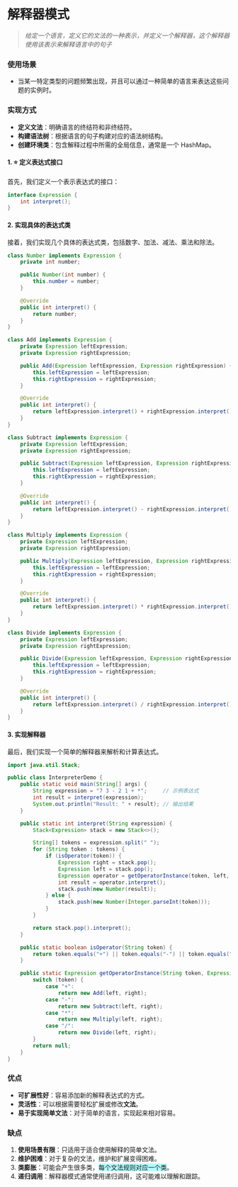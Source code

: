 # 解释器模式

> _给定一个语言，定义它的文法的一种表示，并定义一个解释器，这个解释器使用该表示来解释语言中的句子_

### 使用场景

- 当某一特定类型的问题频繁出现，并且可以通过一种简单的语言来表达这些问题的实例时。

### 实现方式

- **定义文法**：明确语言的终结符和非终结符。
- **构建语法树**：根据语言的句子构建对应的语法树结构。
- **创建环境类**：包含解释过程中所需的全局信息，通常是一个 HashMap。

#### 1. ⭐ 定义表达式接口

首先，我们定义一个表示表达式的接口：

```java
interface Expression {
    int interpret();
}
```

#### 2. 实现具体的表达式类

接着，我们实现几个具体的表达式类，包括数字、加法、减法、乘法和除法。

```java
class Number implements Expression {
    private int number;

    public Number(int number) {
        this.number = number;
    }

    @Override
    public int interpret() {
        return number;
    }
}

class Add implements Expression {
    private Expression leftExpression;
    private Expression rightExpression;

    public Add(Expression leftExpression, Expression rightExpression) {
        this.leftExpression = leftExpression;
        this.rightExpression = rightExpression;
    }

    @Override
    public int interpret() {
        return leftExpression.interpret() + rightExpression.interpret();
    }
}

class Subtract implements Expression {
    private Expression leftExpression;
    private Expression rightExpression;

    public Subtract(Expression leftExpression, Expression rightExpression) {
        this.leftExpression = leftExpression;
        this.rightExpression = rightExpression;
    }

    @Override
    public int interpret() {
        return leftExpression.interpret() - rightExpression.interpret();
    }
}

class Multiply implements Expression {
    private Expression leftExpression;
    private Expression rightExpression;

    public Multiply(Expression leftExpression, Expression rightExpression) {
        this.leftExpression = leftExpression;
        this.rightExpression = rightExpression;
    }

    @Override
    public int interpret() {
        return leftExpression.interpret() * rightExpression.interpret();
    }
}

class Divide implements Expression {
    private Expression leftExpression;
    private Expression rightExpression;

    public Divide(Expression leftExpression, Expression rightExpression) {
        this.leftExpression = leftExpression;
        this.rightExpression = rightExpression;
    }

    @Override
    public int interpret() {
        return leftExpression.interpret() / rightExpression.interpret();
    }
}
```

#### 3. 实现解释器

最后，我们实现一个简单的解释器来解析和计算表达式。

```java
import java.util.Stack;

public class InterpreterDemo {
    public static void main(String[] args) {
        String expression = "7 3 - 2 1 + *";     // 示例表达式
        int result = interpret(expression);
        System.out.println("Result: " + result); // 输出结果
    }

    public static int interpret(String expression) {
        Stack<Expression> stack = new Stack<>();

        String[] tokens = expression.split(" ");
        for (String token : tokens) {
            if (isOperator(token)) {
                Expression right = stack.pop();
                Expression left = stack.pop();
                Expression operator = getOperatorInstance(token, left, right);
                int result = operator.interpret();
                stack.push(new Number(result));
            } else {
                stack.push(new Number(Integer.parseInt(token)));
            }
        }

        return stack.pop().interpret();
    }

    public static boolean isOperator(String token) {
        return token.equals("+") || token.equals("-") || token.equals("*") || token.equals("/");
    }

    public static Expression getOperatorInstance(String token, Expression left, Expression right) {
        switch (token) {
            case "+":
                return new Add(left, right);
            case "-":
                return new Subtract(left, right);
            case "*":
                return new Multiply(left, right);
            case "/":
                return new Divide(left, right);
        }
        return null;
    }
}
```

### 优点

- **可扩展性好**：容易添加新的解释表达式的方式。
- **灵活性**：可以根据需要轻松扩展或修改**文法**。
- **易于实现简单文法**：对于简单的语言，实现起来相对容易。

### 缺点

1. **使用场景有限**：只适用于适合使用解释的简单文法。
2. **维护困难**：对于复杂的文法，维护和扩展变得困难。
3. **类膨胀**：可能会产生很多类，<span style="background:#b1ffff">每个文法规则对应一个类</span>。
4. **递归调用**：解释器模式通常使用递归调用，这可能难以理解和跟踪。
